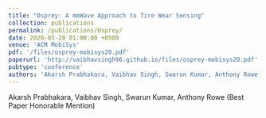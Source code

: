 ```yaml
---
title: "Osprey: A mmWave Approach to Tire Wear Sensing"
collection: publications
permalink: /publications/Osprey/
date: 2020-05-28 01:00:00 +0500
venue: 'ACM MobiSys'
pdf: '/files/osprey-mobisys20.pdf'
paperurl: 'http://vaibhavsingh96.github.io/files/osprey-mobisys20.pdf'
pubtype: 'conference'
authors: 'Akarsh Prabhakara, Vaibhav Singh, Swarun Kumar, Anthony Rowe'
---
```

Akarsh Prabhakara, Vaibhav Singh, Swarun Kumar, Anthony Rowe (Best Paper Honorable Mention)
